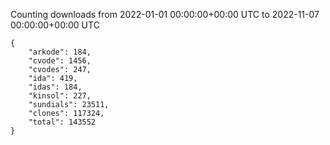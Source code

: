 
Counting downloads from 2022-01-01 00:00:00+00:00 UTC to 2022-11-07 00:00:00+00:00 UTC

```
{
    "arkode": 184,
    "cvode": 1456,
    "cvodes": 247,
    "ida": 419,
    "idas": 184,
    "kinsol": 227,
    "sundials": 23511,
    "clones": 117324,
    "total": 143552
}
```
